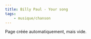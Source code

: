 ```yaml
---
title: Billy Paul - Your song
tags:
    - musique/chanson
---
```


Page créée automatiquement, mais vide.
